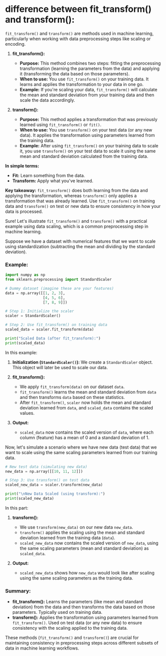 # difference between fit_transform() and transform():

`fit_transform()` and `transform()` are methods used in machine learning, particularly when working with data preprocessing steps like scaling or encoding.

1. **fit_transform():**
   - **Purpose:** This method combines two steps: fitting the preprocessing transformation (learning the parameters from the data) and applying it (transforming the data based on those parameters).
   - **When to use:** You use `fit_transform()` on your training data. It learns and applies the transformation to your data in one go.
   - **Example:** If you're scaling your data, `fit_transform()` will calculate the mean and standard deviation from your training data and then scale the data accordingly.

2. **transform():**
   - **Purpose:** This method applies a transformation that was previously learned using `fit_transform()` or `fit()`.
   - **When to use:** You use `transform()` on your test data (or any new data). It applies the transformation using parameters learned from the training data.
   - **Example:** After using `fit_transform()` on your training data to scale it, you use `transform()` on your test data to scale it using the same mean and standard deviation calculated from the training data.

**In simple terms:**
- **Fit:** Learn something from the data.
- **Transform:** Apply what you've learned.

**Key takeaway:** `fit_transform()` does both learning from the data and applying the transformation, whereas `transform()` only applies a transformation that was already learned. Use `fit_transform()` on training data and `transform()` on test or new data to ensure consistency in how your data is processed.

Sure! Let's illustrate `fit_transform()` and `transform()` with a practical example using data scaling, which is a common preprocessing step in machine learning.

Suppose we have a dataset with numerical features that we want to scale using standardization (subtracting the mean and dividing by the standard deviation).

### Example:

```python
import numpy as np
from sklearn.preprocessing import StandardScaler

# Dummy dataset (imagine these are your features)
data = np.array([[1, 2, 3],
                 [4, 5, 6],
                 [7, 8, 9]])

# Step 1: Initialize the scaler
scaler = StandardScaler()

# Step 2: Use fit_transform() on training data
scaled_data = scaler.fit_transform(data)

print("Scaled Data (after fit_transform):")
print(scaled_data)
```

In this example:

1. **Initialization (`StandardScaler()`):** We create a `StandardScaler` object. This object will later be used to scale our data.

2. **fit_transform():**
   - We apply `fit_transform(data)` on our dataset `data`.
   - `fit_transform()` learns the mean and standard deviation from `data` and then transforms `data` based on these statistics.
   - After `fit_transform()`, `scaler` now holds the mean and standard deviation learned from `data`, and `scaled_data` contains the scaled values.

3. **Output:**
   - `scaled_data` now contains the scaled version of `data`, where each column (feature) has a mean of 0 and a standard deviation of 1.

Now, let's simulate a scenario where we have new data (test data) that we want to scale using the same scaling parameters learned from our training data.

```python
# New test data (simulating new data)
new_data = np.array([[10, 11, 12]])

# Step 3: Use transform() on test data
scaled_new_data = scaler.transform(new_data)

print("\nNew Data Scaled (using transform):")
print(scaled_new_data)
```

In this part:

1. **transform():**
   - We use `transform(new_data)` on our new data `new_data`.
   - `transform()` applies the scaling using the mean and standard deviation learned from the training data (`data`).
   - `scaled_new_data` now contains the scaled version of `new_data`, using the same scaling parameters (mean and standard deviation) as `scaled_data`.

2. **Output:**
   - `scaled_new_data` shows how `new_data` would look like after scaling using the same scaling parameters as the training data.

### Summary:
- **fit_transform():** Learns the parameters (like mean and standard deviation) from the data and then transforms the data based on those parameters. Typically used on training data.
- **transform():** Applies the transformation using parameters learned from `fit_transform()`. Used on test data (or any new data) to ensure consistency with the scaling applied to the training data.

These methods (`fit_transform()` and `transform()`) are crucial for maintaining consistency in preprocessing steps across different subsets of data in machine learning workflows.

